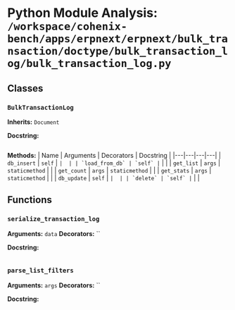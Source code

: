 # Python Module Analysis: `/workspace/cohenix-bench/apps/erpnext/erpnext/bulk_transaction/doctype/bulk_transaction_log/bulk_transaction_log.py`

## Classes

### `BulkTransactionLog`
**Inherits:** `Document`


**Docstring:**
```

```

**Methods:**
| Name | Arguments | Decorators | Docstring |
|---|---|---|---|
| `db_insert` | `self` | `` |  |
| `load_from_db` | `self` | `` |  |
| `get_list` | `args` | `staticmethod` |  |
| `get_count` | `args` | `staticmethod` |  |
| `get_stats` | `args` | `staticmethod` |  |
| `db_update` | `self` | `` |  |
| `delete` | `self` | `` |  |





## Functions

### `serialize_transaction_log`
**Arguments:** `data`
**Decorators:** ``

**Docstring:**
```

```
### `parse_list_filters`
**Arguments:** `args`
**Decorators:** ``

**Docstring:**
```

```

